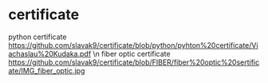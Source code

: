 # certificate
python certificate
https://github.com/slavak9/certificate/blob/python/pyhton%20certificate/Viachaslau%20Kudaka.pdf \n
fiber optic certificate
https://github.com/slavak9/certificate/blob/FIBER/fiber%20optic%20sertificate/IMG_fiber_optic.jpg
